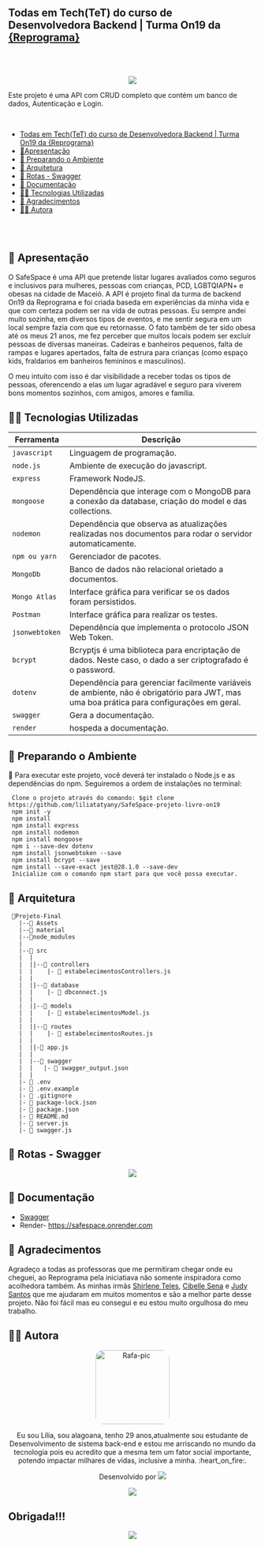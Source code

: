 ## Todas em Tech(TeT) do curso de Desenvolvedora Backend | Turma On19 da [{Reprograma}](https://www.reprograma.com.br/) 
<br>
<br>
<p align="center">
  <img src="https://github.com/liliatatyany/SafeSpace-projeto-livre-on19/blob/main/assets/logo1.png?raw=true";/>
</p>

Este projeto é uma API com CRUD completo que contém um banco de dados, Autenticação e Login.

<br>

<!--ts-->

- [Todas em Tech(TeT) do curso de Desenvolvedora Backend | Turma On19 da {Reprograma}](#todas-em-techtet-do-curso-de-desenvolvedora-backend--turma-on19-da-reprograma)
- [:rocket:Apresentação](https://github.com/liliatatyany/SafeSpace-projeto-livre-on19/edit/main/README.md#rocket-apresenta%C3%A7%C3%A3o)
- [:deciduous_tree: Preparando o Ambiente](https://github.com/liliatatyany/SafeSpace-projeto-livre-on19/edit/main/README.md#deciduous_tree-preparando-o-ambiente)
- [:bricks: Arquitetura](https://github.com/liliatatyany/SafeSpace-projeto-livre-on19/edit/main/README.md#bricks-arquitetura)
- [:red_car: Rotas - Swagger](https://github.com/liliatatyany/SafeSpace-projeto-livre-on19/edit/main/README.md#red_car-rotas---swagger)
- [:bookmark_tabs: Documentação](https://github.com/liliatatyany/SafeSpace-projeto-livre-on19/edit/main/README.md#bookmark_tabs-documenta%C3%A7%C3%A3o)
- [:woman_technologist: Tecnologias Utilizadas](https://github.com/liliatatyany/SafeSpace-projeto-livre-on19/edit/main/README.md#woman_technologist-tecnologias-utilizadas)
- [:clinking_glasses: Agradecimentos](https://github.com/liliatatyany/SafeSpace-projeto-livre-on19/edit/main/README.md#clinking_glasses-agradecimentos)
- [:mage_woman: Autora](https://github.com/liliatatyany/SafeSpace-projeto-livre-on19/edit/main/README.md#mage_woman-autora)

<!--ts-->

<br>
<br>

## :rocket: Apresentação



O SafeSpace é uma API que pretende listar lugares avaliados como seguros e inclusivos para mulheres, pessoas com crianças, PCD, LGBTQIAPN+ e obesas na cidade de Maceió. A API é projeto final da turma de backend On19 da Reprograma e foi criada baseda em experiências da minha vida e que com certeza podem ser na vida de outras pessoas. Eu sempre andei muito sozinha, em diversos tipos de eventos, e me sentir segura em um local sempre fazia com que eu retornasse. O fato também de ter sido obesa até os meus 21 anos, me fez perceber que muitos locais podem ser excluir pessoas de diversas maneiras. Cadeiras e banheiros pequenos, falta de rampas e lugares apertados, falta de estrura para crianças (como espaço kids, fraldarios em banheiros femininos e masculinos). 

O meu intuito com isso é dar visibilidade a receber todas os tipos de pessoas, oferencendo a elas um lugar agradável e seguro para viverem bons momentos sozinhos, com amigos, amores e família. 


## :woman_technologist: Tecnologias Utilizadas

| Ferramenta | Descrição |
| --- | --- |
| `javascript` | Linguagem de programação. |
| `node.js`    | Ambiente de execução do javascript.|
| `express`    | Framework NodeJS. |
| `mongoose`   | Dependência que interage com o MongoDB para a conexão da database, criação do model e das collections.|
| `nodemon`    | Dependência que observa as atualizações realizadas nos documentos para rodar o servidor automaticamente.|
| `npm ou yarn`| Gerenciador de pacotes.|
| `MongoDb`    | Banco de dados não relacional orietado a documentos.|
| `Mongo Atlas`| Interface gráfica para verificar se os dados foram persistidos.|
| `Postman` | Interface gráfica para realizar os testes.|
| `jsonwebtoken `| Dependência que implementa o protocolo JSON Web Token.|
| `bcrypt`| Bcryptjs é uma biblioteca para encriptação de dados. Neste caso, o dado a ser criptografado é o password.|
| `dotenv`| Dependência  para gerenciar facilmente variáveis de ambiente, não é obrigatório para JWT, mas uma boa prática para configurações em geral.|
| `swagger`| Gera a documentação.|
| `render`| hospeda a documentação.|



## :deciduous_tree: Preparando o Ambiente 
:love_you_gesture: Para executar este projeto, você deverá ter instalado o Node.js e as dependências do npm. Seguiremos a ordem de instalações no terminal:
```
 Clone o projeto através do comando: $git clone https://github.com/liliatatyany/SafeSpace-projeto-livre-on19
 npm init -y
 npm install
 npm install express
 npm install nodemon
 npm install mongoose
 npm i --save-dev dotenv
 npm install jsonwebtoken --save
 npm install bcrypt --save
 npm install --save-exact jest@28.1.0 --save-dev
 Inicialize com o comando npm start para que você possa executar.
```


## :bricks: Arquitetura 
```
 📁Projeto-Final
   |--📁 Assets
   |--📁 material
   |--📁node_modules
   |
   |--📁 src
   |  |
   |  ||--📁 controllers
   |  |    |- 📄 estabelecimentosControllers.js
   |  |     
   |  ||--📁 database
   |  |    |- 📄 dbconnect.js
   |  |
   |  ||--📁 models
   |  |    |- 📄 estabelecimentosModel.js
   |  |
   |  ||--📁 routes
   |  |    |- 📄 estabelecimentosRoutes.js
   |  |
   |  ||-📄 app.js
   |  |
   |  |--📁 swagger
   |  |   |- 📄 swagger_output.json
   |  |
   |- 📄 .env
   |- 📄 .env.example
   |- 📄 .gitignore
   |- 📄 package-lock.json
   |- 📄 package.json
   |- 📄 README.md
   |- 📄 server.js
   |- 📄 swagger.js

```
## :red_car: Rotas - Swagger 

<p align="center">
<img src="https://github.com/liliatatyany/SafeSpace-projeto-livre-on19/blob/main/assets/swagger.png"/>
</p>

## :bookmark_tabs: Documentação 

- [Swagger](http://localhost:1313/rota-de-documentacao/safespace/)
- Render- https://safespace.onrender.com

## :clinking_glasses: Agradecimentos
Agradeço a todas as professoras que me permitiram chegar onde eu cheguei, ao Reprograma pela iniciatiava não somente inspiradora como acolhedora também. As minhas irmãs [Shirlene Teles](https://www.linkedin.com/in/shirleneteles/), [Cibelle Sena](https://www.linkedin.com/in/cibellesena/) e [Judy Santos](https://www.linkedin.com/in/judy-santos/) que me ajudaram em muitos momentos e são a melhor parte desse projeto. Não foi fácil mas eu consegui e eu estou muito orgulhosa do meu trabalho. 

## :mage_woman: Autora

<p align="center">
<a>
 <img align="center" alt="Rafa-pic" height="150" style="border-radius: 10%;" src="https://media.licdn.com/dms/image/C4E03AQH3fPMS69Tmww/profile-displayphoto-shrink_800_800/0/1656534411509?e=1676505600&v=beta&t=aYDykgZ3jnMKzZmTmH0kv96k0i75dGn9m65S3fHNww4" alt="Foto de Perfil de Lilia Oliveira"/>
 <br/>
</a>
</p>
<p>
<p align="center">Eu sou Lília, sou alagoana, tenho 29 anos,atualmente sou estudante de Desenvolvimento de sistema back-end e estou me arriscando no mundo da tecnologia pois eu acredito que a mesma tem um fator social importante, potendo impactar milhares de vidas, inclusive a minha. :heart_on_fire:.</p>

<p align="center"> Desenvolvido por <a href="https://www.linkedin.com/in/liliaferreira/" target="_blank"><img src="https://img.shields.io/badge/-Lilia_Ferreira-blue?style=flat-square&logo=Linkedin&logoColor=white&link=https://www.linkedin.com/in/liliaferreira/" target="_blank"></a> </p>

<p align="center">
 <a href = "mailto:liliatatyany@gmail.com"><img src="https://img.shields.io/badge/Gmail-D14836?style=for-the-badge&logo=gmail&logoColor=white"></a>
</p>

## Obrigada!!!
<p align="center">
<img src="https://github.com/liliatatyany/SafeSpace-projeto-livre-on19/blob/main/assets/unnamed%20(1).gif?raw=true"/>
</p>
